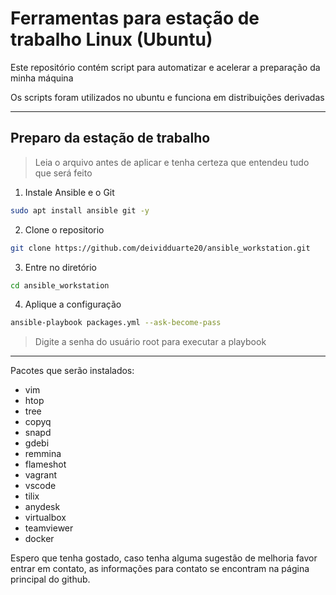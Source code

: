 # Ferramentas para estação de trabalho Linux (Ubuntu)

Este repositório contém script para automatizar e acelerar a preparação da minha máquina


Os scripts foram utilizados no ubuntu e funciona em distribuições derivadas
___

## Preparo da estação de trabalho

> Leia o arquivo antes de aplicar e tenha certeza que entendeu tudo que será feito

1. Instale Ansible e o Git
```bash
sudo apt install ansible git -y
```
2. Clone o repositorio
```bash
git clone https://github.com/deividduarte20/ansible_workstation.git
```
3. Entre no diretório
```bash
cd ansible_workstation 
```
4. Aplique a configuração
```bash
ansible-playbook packages.yml --ask-become-pass
```

>Digite a senha do usuário root para executar a playbook
___

Pacotes que serão instalados:
- vim
- htop
- tree
- copyq
- snapd
- gdebi
- remmina
- flameshot
- vagrant
- vscode
- tilix
- anydesk
- virtualbox
- teamviewer
- docker

Espero que tenha gostado, caso tenha alguma sugestão de melhoria favor entrar em contato, as informações para contato se encontram na página principal do github.

